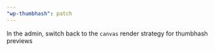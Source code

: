 ```yaml
---
"wp-thumbhash": patch
---
```


In the admin, switch back to the `canvas` render strategy for thumbhash previews
